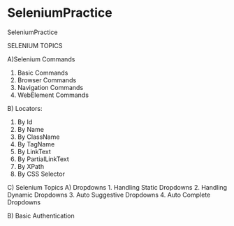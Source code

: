 # SeleniumPractice
SeleniumPractice

SELENIUM TOPICS

A)Selenium Commands
  1. Basic Commands
  2. Browser Commands
  3. Navigation Commands
  4. WebElement Commands

B) Locators:
  1. By Id
  2. By Name
  3. By ClassName
  4. By TagName
  5. By LinkText
  6. By PartialLinkText
  7. By XPath
  8. By CSS Selector
  
C) Selenium Topics
  A) Dropdowns
    1. Handling Static Dropdowns
    2. Handling Dynamic Dropdowns
    3. Auto Suggestive Dropdowns
    4. Auto Complete Dropdowns
  
  B) Basic Authentication
